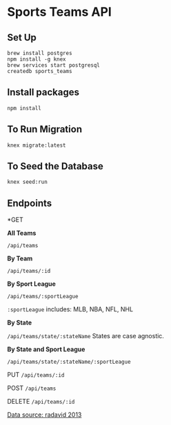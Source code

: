 # Sports Teams API

## Set Up
```
brew install postgres
npm install -g knex
brew services start postgresql
createdb sports_teams
```

## Install packages
`npm install`

## To Run Migration
`knex migrate:latest`

## To Seed the Database
`knex seed:run`

## Endpoints
*GET

**All Teams**

`/api/teams`

**By Team**

`/api/teams/:id`

**By Sport League**

`/api/teams/:sportLeague`

`:sportLeague` includes: MLB, NBA, NFL, NHL

**By State**

`/api/teams/state/:stateName`
States are case agnostic.

**By State and Sport League**

`/api/teams/state/:stateName/:sportLeague`

PUT
`/api/teams/:id`

POST
`/api/teams`

DELETE
`/api/teams/:id`



[Data source: radavid 2013](https://github.com/radavis/gametoday/blob/master/db/teams.csv)

